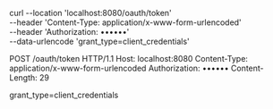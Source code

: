 curl --location 'localhost:8080/oauth/token' \
--header 'Content-Type: application/x-www-form-urlencoded' \
--header 'Authorization: ••••••' \
--data-urlencode 'grant_type=client_credentials'


POST /oauth/token HTTP/1.1
Host: localhost:8080
Content-Type: application/x-www-form-urlencoded
Authorization: ••••••
Content-Length: 29

grant_type=client_credentials




